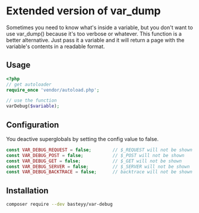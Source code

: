 # Extended version of var_dump

Sometimes you need to know what's inside a variable, but you don't want to use var_dump() because it's too verbose or whatever. This function is a better alternative. Just pass 
it a variable and it will return a page with the variable's contents in a readable format.

## Usage

```php
<?php
// get autoloader
require_once 'vendor/autoload.php';

// use the function
varDebug($variable);
```

## Configuration

You deactive superglobals by setting the config value to false.

```php
const VAR_DEBUG_REQUEST = false;        // $_REQUEST will not be shown
const VAR_DEBUG_POST = false;           // $_POST will not be shown
const VAR_DEBUG_GET = false;            // $_GET will not be shown
const VAR_DEBUG_SERVER = false;         // $_SERVER will not be shown
const VAR_DEBUG_BACKTRACE = false;      // backtrace will not be shown
```

## Installation

```bash
composer require --dev basteyy/var-debug
```
